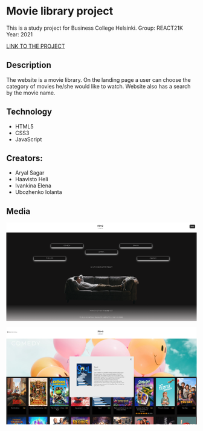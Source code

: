 # Movie library project

This is a study project for Business College Helsinki.
Group: REACT21K
Year: 2021

[LINK TO THE PROJECT](https://elenaif.github.io/movie_library/index.html)

## Description

The website is a movie library. On the landing page a user can choose the category of movies he/she would like to watch. Website also has a search by the movie name.

## Technology

- HTML5
- CSS3
- JavaScript

## Creators:

- Aryal Sagar
- Haavisto Heli
- Ivankina Elena
- Ubozhenko Iolanta

## Media

![Landing page](presentation/landing_page.png)

![Comedy category page](presentation/comedy_page.png)
